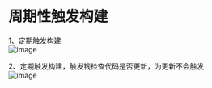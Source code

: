 周期性触发构建
==========
1、定期触发构建  
![image](https://github.com/mykubernetes/linux-install/blob/master/image/jenkins101.png)  

2、定期触发构建，触发钱检查代码是否更新，为更新不会触发  
![image](https://github.com/mykubernetes/linux-install/blob/master/image/jenkins102.png)  
